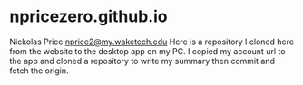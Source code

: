 # npricezero.github.io
Nickolas Price
nprice2@my.waketech.edu
Here is a repository I cloned here from the website to the desktop app on my PC.
I copied my account url to the app and cloned a repository to write my summary then commit and fetch the origin.